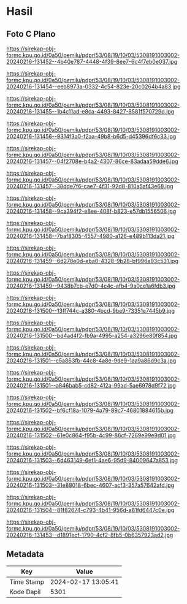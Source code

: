 # Hasil

## Foto C Plano

https://sirekap-obj-formc.kpu.go.id/0a50/pemilu/pdpr/53/08/19/10/03/5308191003002-20240216-131452--4b40e787-4448-4f39-8ee7-6c4f7eb0e037.jpg

https://sirekap-obj-formc.kpu.go.id/0a50/pemilu/pdpr/53/08/19/10/03/5308191003002-20240216-131454--eeb8973a-0332-4c54-823e-20c0264b4a83.jpg

https://sirekap-obj-formc.kpu.go.id/0a50/pemilu/pdpr/53/08/19/10/03/5308191003002-20240216-131455--1b4c11ad-e8ca-4493-8427-8581f570729d.jpg

https://sirekap-obj-formc.kpu.go.id/0a50/pemilu/pdpr/53/08/19/10/03/5308191003002-20240216-131456--9314f3a0-f2aa-49b8-b6d5-d45396df6c33.jpg

https://sirekap-obj-formc.kpu.go.id/0a50/pemilu/pdpr/53/08/19/10/03/5308191003002-20240216-131457--04f2708e-b4a2-4307-86ce-83adaa59dde6.jpg

https://sirekap-obj-formc.kpu.go.id/0a50/pemilu/pdpr/53/08/19/10/03/5308191003002-20240216-131457--38dde7f6-cae7-4f31-92d8-810a5af43e68.jpg

https://sirekap-obj-formc.kpu.go.id/0a50/pemilu/pdpr/53/08/19/10/03/5308191003002-20240216-131458--9ca394f2-e8ee-408f-b823-e57db1556506.jpg

https://sirekap-obj-formc.kpu.go.id/0a50/pemilu/pdpr/53/08/19/10/03/5308191003002-20240216-131458--7baf8305-4557-4980-a126-e489b113da21.jpg

https://sirekap-obj-formc.kpu.go.id/0a50/pemilu/pdpr/53/08/19/10/03/5308191003002-20240216-131459--6d278e0d-eba0-4328-9b28-bf996a93c531.jpg

https://sirekap-obj-formc.kpu.go.id/0a50/pemilu/pdpr/53/08/19/10/03/5308191003002-20240216-131459--9438b7cb-e7d0-4c4c-afb4-9a0ce1a6fdb3.jpg

https://sirekap-obj-formc.kpu.go.id/0a50/pemilu/pdpr/53/08/19/10/03/5308191003002-20240216-131500--13ff744c-a380-4bcd-9be9-73351e7445b9.jpg

https://sirekap-obj-formc.kpu.go.id/0a50/pemilu/pdpr/53/08/19/10/03/5308191003002-20240216-131500--bd4ad4f2-fb9a-4995-a254-a3296e80f854.jpg

https://sirekap-obj-formc.kpu.go.id/0a50/pemilu/pdpr/53/08/19/10/03/5308191003002-20240216-131501--c5a863fb-44c8-4a8e-9de9-1aa9a86d9c3a.jpg

https://sirekap-obj-formc.kpu.go.id/0a50/pemilu/pdpr/53/08/19/10/03/5308191003002-20240216-131501--a846bab5-cd82-412a-99ad-5ae6978d9f72.jpg

https://sirekap-obj-formc.kpu.go.id/0a50/pemilu/pdpr/53/08/19/10/03/5308191003002-20240216-131502--bf6cf18a-1079-4a79-89c7-46801884615b.jpg

https://sirekap-obj-formc.kpu.go.id/0a50/pemilu/pdpr/53/08/19/10/03/5308191003002-20240216-131502--61e0c864-f95b-4c99-86cf-7269e99e9d01.jpg

https://sirekap-obj-formc.kpu.go.id/0a50/pemilu/pdpr/53/08/19/10/03/5308191003002-20240216-131503--6d463149-6ef1-4ae6-95d9-84009647a853.jpg

https://sirekap-obj-formc.kpu.go.id/0a50/pemilu/pdpr/53/08/19/10/03/5308191003002-20240216-131503--31e88018-6bec-4607-acf3-357a57642afd.jpg

https://sirekap-obj-formc.kpu.go.id/0a50/pemilu/pdpr/53/08/19/10/03/5308191003002-20240216-131504--81f82674-c793-4b41-956d-a81fd6447c0e.jpg

https://sirekap-obj-formc.kpu.go.id/0a50/pemilu/pdpr/53/08/19/10/03/5308191003002-20240216-131453--d1891ecf-1790-4cf2-8fb5-0b6357923ad2.jpg


## Metadata

| Key        | Value               |
| ---------- | ------------------- |
| Time Stamp | 2024-02-17 13:05:41 |
| Kode Dapil | 5301                |



